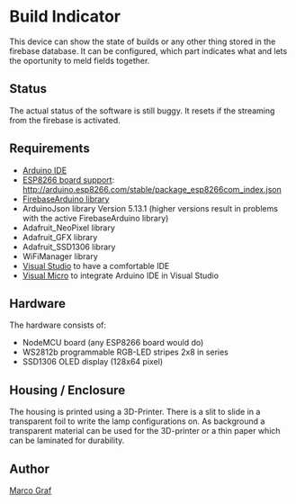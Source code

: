 # Build Indicator
This device can show the state of builds or any other thing stored in the firebase database. It can
be configured, which part indicates what and lets the oportunity to meld fields together.

## Status
The actual status of the software is still buggy. It resets if the streaming from the firebase is activated.

## Requirements
* [Arduino IDE](https://www.arduino.cc/en/main/software)
* [ESP8266 board support](https://github.com/arduino/Arduino/wiki/Unofficial-list-of-3rd-party-boards-support-urls): http://arduino.esp8266.com/stable/package_esp8266com_index.json
* [FirebaseArduino library](https://github.com/FirebaseExtended/firebase-arduino)
* ArduinoJson library Version 5.13.1 (higher versions result in problems with the active FirebaseArduino library)
* Adafruit_NeoPixel library
* Adafruit_GFX library
* Adafruit_SSD1306 library
* WiFiManager library
* [Visual Studio](https://visualstudio.microsoft.com/) to have a comfortable IDE
* [Visual Micro](https://www.visualmicro.com/) to integrate Arduino IDE in Visual Studio

## Hardware
The hardware consists of:
* NodeMCU board (any ESP8266 board would do)
* WS2812b programmable RGB-LED stripes 2x8 in series
* SSD1306 OLED display (128x64 pixel)

## Housing / Enclosure
The housing is printed using a 3D-Printer. There is a slit to slide in a transparent foil to write
the lamp configurations on. As background a transparent material can be used for the 3D-printer or
a thin paper which can be laminated for durability.

## Author
[Marco Graf](https://github.com/grafmar)
